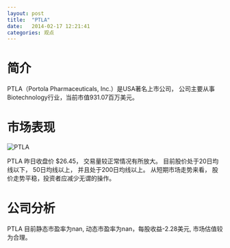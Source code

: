 ```yaml
---
layout: post
title:  "PTLA"
date:   2014-02-17 12:21:41
categories: 观点
---
```


# 简介
PTLA（Portola Pharmaceuticals, Inc.）是USA著名上市公司，
公司主要从事Biotechnology行业，当前市值931.07百万美元。

# 市场表现

![PTLA](http://finviz.com/chart.ashx?t=PTLA&ty=c&ta=1&p=d&s=l)

PTLA 昨日收盘价 $26.45，
交易量较正常情况有所放大。
目前股价处于20日均线以下，
50日均线以上，
并且处于200日均线以上。
从短期市场走势来看，
股价走势平稳，投资者应减少无谓的操作。

# 公司分析
PTLA 目前静态市盈率为nan, 动态市盈率为nan，每股收益-2.28美元,
市场估值较为合理。
